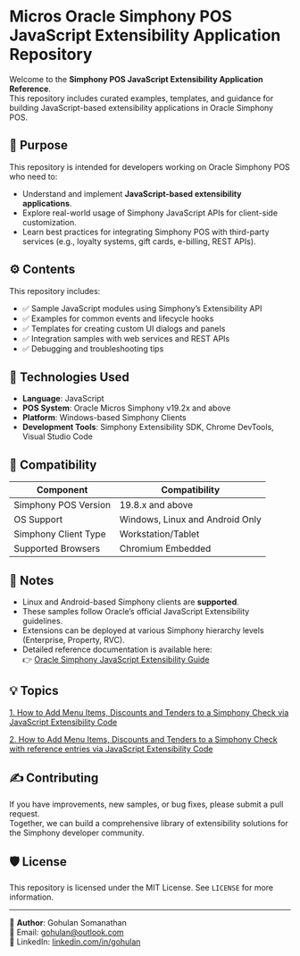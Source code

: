 # Micros Oracle Simphony POS JavaScript Extensibility Application Repository

Welcome to the **Simphony POS JavaScript Extensibility Application Reference**.  
This repository includes curated examples, templates, and guidance for building JavaScript-based extensibility applications in Oracle Simphony POS.

## 📌 Purpose

This repository is intended for developers working on Oracle Simphony POS who need to:

- Understand and implement **JavaScript-based extensibility applications**.
- Explore real-world usage of Simphony JavaScript APIs for client-side customization.
- Learn best practices for integrating Simphony POS with third-party services (e.g., loyalty systems, gift cards, e-billing, REST APIs).

## ⚙️ Contents

This repository includes:

- ✅ Sample JavaScript modules using Simphony’s Extensibility API
- ✅ Examples for common events and lifecycle hooks
- ✅ Templates for creating custom UI dialogs and panels
- ✅ Integration samples with web services and REST APIs
- ✅ Debugging and troubleshooting tips

## 🧰 Technologies Used

- **Language**: JavaScript
- **POS System**: Oracle Micros Simphony v19.2x and above
- **Platform**: Windows-based Simphony Clients
- **Development Tools**: Simphony Extensibility SDK, Chrome DevTools, Visual Studio Code

## 🧩 Compatibility

| Component               | Compatibility       |
|--------------------------|----------------------|
| Simphony POS Version     | 19.8.x and above     |
| OS Support               | Windows, Linux and Android Only         |
| Simphony Client Type     | Workstation/Tablet   |
| Supported Browsers       | Chromium Embedded    |

## 📢 Notes

- Linux and Android-based Simphony clients are **supported**.
- These samples follow Oracle’s official JavaScript Extensibility guidelines.
- Extensions can be deployed at various Simphony hierarchy levels (Enterprise, Property, RVC).
- Detailed reference documentation is available here:  
  👉 [Oracle Simphony JavaScript Extensibility Guide](https://docs.oracle.com/en/industries/food-beverage/simphony/19.8/simjs/index.html)

## 💡 Topics

[1. How to Add Menu Items, Discounts and Tenders to a Simphony Check via JavaScript Extensibility Code](https://github.com/Gohulan/Simphony-POS-JavaScript-Extension-Application-API-Reference/blob/main/Simphony_POS_JavaScript_Extensibility_References.js)

[2. How to Add Menu Items, Discounts and Tenders to a Simphony Check with reference entries via JavaScript Extensibility Code](https://github.com/Gohulan/Simphony-POS-JavaScript-Extension-Application-API-Reference/blob/main/Simphony_POS_JavaScript_Extensibility_References.js)

## ✍️ Contributing

If you have improvements, new samples, or bug fixes, please submit a pull request.  
Together, we can build a comprehensive library of extensibility solutions for the Simphony developer community.

## 🛡️ License

This repository is licensed under the MIT License. See `LICENSE` for more information.



---

🔗 **Author**: Gohulan Somanathan  
📧 Email: gohulan@outlook.com  
🔗 LinkedIn: [linkedin.com/in/gohulan](https://www.linkedin.com/in/gohulan)

